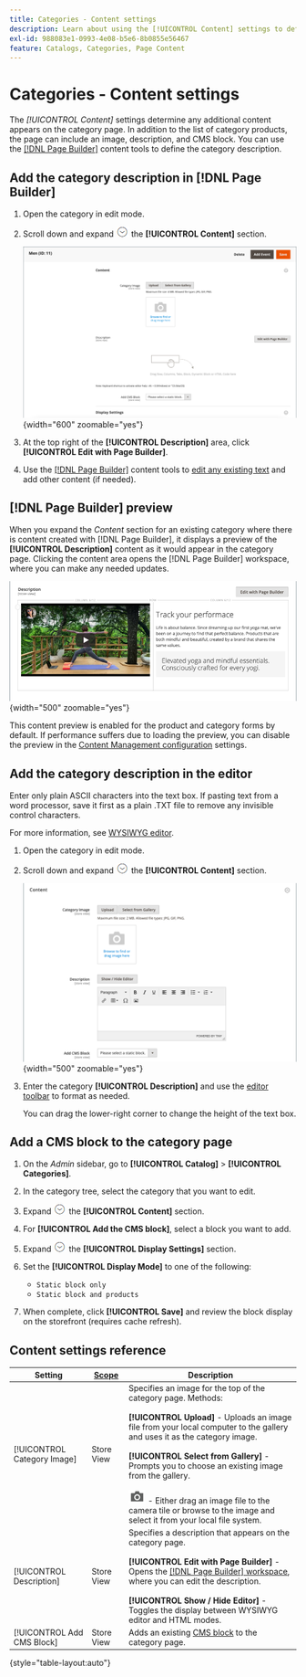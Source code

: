 ```yaml
---
title: Categories - Content settings
description: Learn about using the [!UICONTROL Content] settings to define any additional content that appears on the category page.
exl-id: 988083e1-0993-4e08-b5e6-8b0855e56467
feature: Catalogs, Categories, Page Content
---
```

# Categories - Content settings

The _[!UICONTROL Content]_ settings determine any additional content appears on the category page. In addition to the list of category products, the page can include an image, description, and CMS block. You can use the [[!DNL Page Builder]](../page-builder/introduction.md) content tools to define the category description.

## Add the category description in [!DNL Page Builder]

1. Open the category in edit mode.

1. Scroll down and expand ![Expansion selector](../assets/icon-display-expand.png) the **[!UICONTROL Content]** section.

   ![Category content](./assets/category-content.png){width="600" zoomable="yes"}

1. At the top right of the **[!UICONTROL Description]** area, click **[!UICONTROL Edit with Page Builder]**.

1. Use the [[!DNL Page Builder]](../page-builder/introduction.md) content tools to [edit any existing text](../page-builder/text.md) and add other content (if needed).

## [!DNL Page Builder] preview

When you expand the _Content_ section for an existing category where there is content created with [!DNL Page Builder], it displays a preview of the **[!UICONTROL Description]** content as it would appear in the category page. Clicking the content area opens the [!DNL Page Builder] workspace, where you can make any needed updates.

![Description preview](../page-builder/assets/pb-product-category-content-preview.png){width="500" zoomable="yes"}

This content preview is enabled for the product and category forms by default. If performance suffers due to loading the preview, you can disable the preview in the [Content Management configuration](../configuration-reference/general/content-management.md#advanced-content-tools) settings.

## Add the category description in the editor

Enter only plain ASCII characters into the text box. If pasting text from a word processor, save it first as a plain .TXT file to remove any invisible control characters.

For more information, see [WYSIWYG editor](../content-design/editor.md).

1. Open the category in edit mode.

1. Scroll down and expand ![Expansion selector](../assets/icon-display-expand.png) the **[!UICONTROL Content]** section.

   ![Category content](./assets/category-content-ce.png){width="500" zoomable="yes"}

1. Enter the category **[!UICONTROL Description]** and use the [editor toolbar](../content-design/editor.md) to format as needed.

   You can drag the lower-right corner to change the height of the text box.

## Add a CMS block to the category page

1. On the _Admin_ sidebar, go to **[!UICONTROL Catalog]** > **[!UICONTROL Categories]**.

1. In the category tree, select the category that you want to edit.

1. Expand ![Expansion selector](../assets/icon-display-expand.png) the **[!UICONTROL Content]** section.

1. For **[!UICONTROL Add the CMS block]**, select a block you want to add.

1. Expand ![Expansion selector](../assets/icon-display-expand.png) the **[!UICONTROL Display Settings]** section.

1. Set the **[!UICONTROL Display Mode]** to one of the following:

   - `Static block only`
   - `Static block and products`

1. When complete, click **[!UICONTROL Save]** and review the block display on the storefront (requires cache refresh).

## Content settings reference

|Setting|[Scope](../getting-started/websites-stores-views.md#scope-settings)|Description|
|--- |--- |--- |
|[!UICONTROL Category Image]|Store View|Specifies an image for the top of the category page. Methods: <br/><br/>**[!UICONTROL Upload]** - Uploads an image file from your local computer to the gallery and uses it as the category image. <br/><br/>**[!UICONTROL Select from Gallery]** - Prompts you to choose an existing image from the gallery. <br/><br/>![Page Builder camera icon](../assets/icon-camera.png) - Either drag an image file to the camera tile or browse to the image and select it from your local file system.|
|[!UICONTROL Description]|Store View|Specifies a description that appears on the category page. <br/><br/>**[!UICONTROL Edit with Page Builder]** - Opens the [[!DNL Page Builder] workspace](../page-builder/workspace.md), where you can edit the description. <br/><br/>**[!UICONTROL Show / Hide Editor]** - Toggles the display between WYSIWYG editor and HTML modes.|
|[!UICONTROL Add CMS Block]|Store View|Adds an existing [CMS block](../content-design/blocks.md) to the category page.|

{style="table-layout:auto"}
